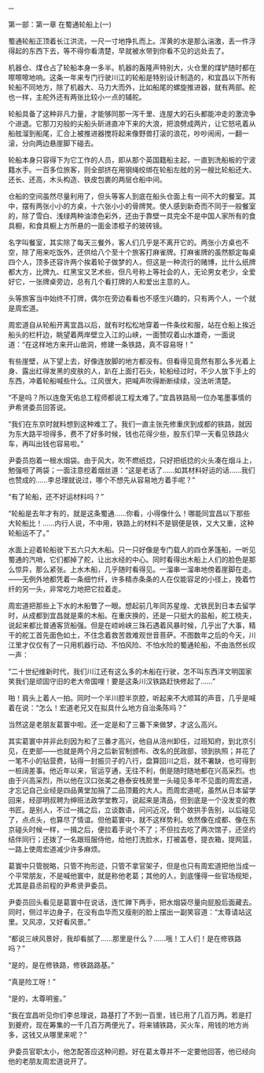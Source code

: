     一 

   第一部：第一章 在蜀通轮船上(一)

   蜀通轮船正顶着长江洪流，一尺一寸地挣扎而上。浑黄的水是那么湍激，丢一件浮得起的东西下去，等不得你看清楚，早就被水带到你看不见的远处去了。

   机器仓、煤仓占了轮船本身一多半。机器的轰隆声特别大，火仓里的煤铲随时都在嚓嚓嚓地响。这条一年来专门行驶川江的轮船是特别设计制造的，和宜昌以下所有轮船不同地方，除了机器大、马力大而外，比如船尾的螺旋推进器，就有两部。舵也一样，主舵外还有两张比较小一点的辅舵。

   轮船具备了这种非凡力量，才能够同那一泻千里、连屋大的石头都能冲走的激流争个进退。它那刀刃般的尖船头斫进直冲下来的大浪，把浪劈成两片，让它怒吼着从船舷溜到船尾，汇合上被推进器搅将起来像野兽打滚的浪花，吵吵闹闹，一翻一滚，分向两边悬崖脚下碰去。

   轮船本身只容得下为它工作的人员，即从那个英国籍船主起，一直到洗船板的宁波籍水手。一百多位旅客，则全部挤在用钢绳绞绑在轮船左舷的另一艘比轮船还大、还长、还高，木头构造、铁皮包裹的两层仓船中间。

   仓船的空间虽然尽量利用了，但头等客人到底在船头仓面上有一间不大的餐室。其中，摆有两张小小的方桌，十六张小小的骨牌凳。使人感到新奇而不同于一般餐室的，除了雪白、浅绿两种油漆色彩外，还由于靠壁一具完全不是中国人家所有的食具橱，和食具橱上方所悬的一面金漆框子的玻砖镜。

   名字叫餐室，其实除了每天三餐外，客人们几乎是不离开它的。两张小方桌也不空，除了用来吃饭外，还供给八个至十个旅客打麻雀牌。打麻雀牌的虽然额定每桌四个人，顶多还容许两个挨着轮子做梦的人，但这是一种流行的赌博，比什么纸牌都大方，比牌九、红黑宝又艺术些，但凡号称上等社会的人，无论男女老少，全爱好它，一张牌桌旁边，总有几个看打牌的人和爱出主意的人。

   头等旅客当中始终不打牌，偶尔在旁边看看也不感生兴趣的，只有两个人，一个就是周宏道。

   周宏道自从轮船开离宜昌以后，就有时松松地穿着一件条纹和服，站在仓船上挨近船头的栏杆边，眺望着两岸壁立入江的山峡，一面赞叹着山水雄奇，一面说道：“在这样地方来开山凿洞，修建一条铁路，真不容易呀！”

   有些崖壁，从下望上去，好像连放脚的地方都没有。但看得见竟然有那么多光着上身、露出红得发黑的皮肤的人，趴在上面打石头，轮船经过时，不少人放下手上的东西，冲着轮船喊些什么。江风很大，把喊声吹得断断续续，没法听清楚。

   “不是吗？所以连詹天佑总工程师都说工程太难了。”宜昌铁路局一位办笔墨事情的尹希贤委员回答说。

   “我们在东京时就料想到这种难工了。我们一直主张先修重庆到成都的铁路，就因为东大路平坦得多，费不了好多时候，钱也花得少些，股东们早一天看见铁路火车，再叫出钱也容易啦。”

   尹委员抱着一根水烟袋。由于风大，吹不燃纸捻，只好把纸捻的火头凑在烟斗上，勉强咂了两袋；一面注意挖着烟丝道：“这是老话了……如其材料好运的话……我们也赞成的……李总理就说过，哪个不想先从容易地方着手呢？”

   “有了轮船，还不好运材料吗？”

   “轮船是去年才有的，就是这条蜀通……你看，小得像什么！哪能同宜昌以下那些大轮船比！……内行人说，不中用，铁路上的材料不是钢便是铁，又大又重，这种轮船运不了。”

   水面上迎着轮船驶下五六只大木船。只一只好像是专门载人的四仓茅篷船，一听见蜀通的汽哨，它们都掉了舵，让出水经的中心。同时看得出木船上人们的脸色是那么惊异，那么紧张。上水木船，几乎随时看得见。一溜串一溜串地傍着崖脚在走。——无例外地都凭着一条细竹纤，许多精赤条条的人在仅能容足的小径上，挽着竹纤的另一头，非常吃力地把它拉着走。

   周宏道把那些上下水的木船瞥了一眼。想起前几年同苏星煌、尤铁民到日本去留学时，从成都到宜昌就是乘的木船。在重庆换的，还是一只挺大的盐船，舵工桡夫，说起来都比普通客货船强。但是在崆岭峡三珠石遇着风暴时候，几乎出了大事，精干的舵工首先面色如土，不住念着救苦救难观世音菩萨。不图数年之后的今天，川江里才仅仅有了一只用机器行动、不怕风险、不怕水险的蜀通轮船，不由浩然长叹一声：

   “二十世纪维新时代，我们川江还有这么多的木船在行驶，怎不叫东西洋文明国家笑我们是顽固守旧的老大帝国哩！要是这条川汉铁路赶快修起了……”

   啪！肩头上着人一拍。同时一个半川腔半京腔，听起来不大顺耳的声音，几乎是喊着在说：“怎么！宏道老兄又在拟具什么地方自治条陈吗？”

   当然这是老朋友葛寰中啦。还一定是和了三番下来做梦，才这么高兴。

   其实葛寰中并非此刻因为和了三番才高兴，他自从涪州卸任，过班知府，到北京引见，在吏部——也就是两个月之后新官制颁布、改名的民政部，领到执照；并花了一笔不小的钻营费，钻得一封振贝子的八行，盘算回川之后，就不署缺，也可得到一桩阔差事。他近年以来，官运亨通，无往不利，倒是随时随地都在兴高采烈。也由于兴高采烈，所以他在汉口张美之巷泰安栈房里一头碰见多年不见面的周宏道，才忘记自己业经是四品黄堂加捐了二品顶戴的大人。而周宏道呢，虽然从日本留学回来，经邵明叔聘为绅班法政学堂教习，说起来是清品，但到底是一个没发变的教书匠。是别人，不过一揖之后，立谈数语，问问近况，借个故拱手告别，以后碰见了，点点头，也算尽了情谊。但他葛寰中，就不这样势利。依然像在成都、像在东京碰头时候一样，一揖之后，便拉着手说个不了；不但拉去吃了两次馆子，还坚约结伴同行；还拨了一名跟班服侍他，给他打洗脸水，打被盖卷，提衣箱，提网篮，一路上使周宏道减少许多麻烦。

   葛寰中只管脱略，只管不拘形迹，只管不拿官架子，但是也只有周宏道把他当成一个平常朋友，不是喊他寰中，就是称他老葛；其他的人，到底懂得一些官场规矩，尤其是县丞前程的尹希贤尹委员。

   尹委员回头看见是葛寰中在说话，连忙亸下两手，把水烟袋尽量向屁股后面藏去。同时，侧过半边身子，在没有血华而又瘦削的脸上摆出一副笑容道：“太尊请站这里。又风凉，又好看风景。”

   “都说三峡风景好，我却看腻了……那里是什么？……哦！工人们！是在修铁路吗？”

   “是的，是在修铁路，修铁路路基。”

   “真是险工呀！”

   “是的，太尊明鉴。”

   “我在宜昌听见你们李总理说，路基打了不到一百里，钱已用了几百万两。若是打到夔府，现在筹集的一千几百万两便光了。将来铺铁路，买火车，用钱的地方尚多，这钱又从哪里来呢？”

   尹委员官职太小，他怎配答应这种问题。好在葛太尊并不一定要他回答，他已经向他的老朋友周宏道说开了。

